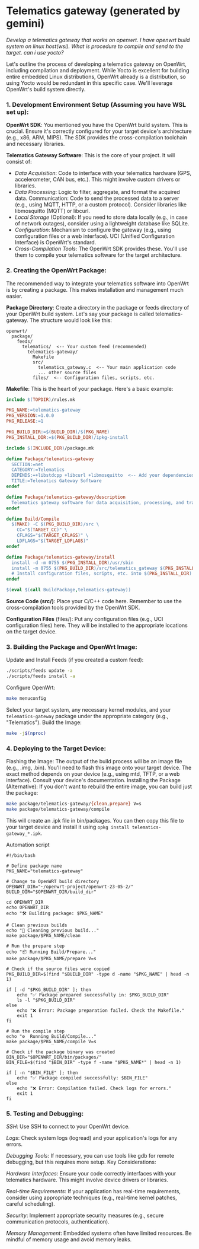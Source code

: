 # Telematics gateway (generated by gemini)
*Develop a telematics gateway that works on openwrt. I have openwrt build system on linux host(wsl). What is procedure to compile and send to the target. can i use yocto?*

Let's outline the process of developing a telematics gateway on OpenWrt, including compilation and deployment. While Yocto is excellent for building entire embedded Linux distributions, OpenWrt already is a distribution, so using Yocto would be redundant in this specific case. We'll leverage OpenWrt's build system directly.

### 1. Development Environment Setup (Assuming you have WSL set up):
**OpenWrt SDK**: You mentioned you have the OpenWrt build system. This is crucial. Ensure it's correctly configured for your target device's architecture (e.g., x86, ARM, MIPS). The SDK provides the cross-compilation toolchain and necessary libraries.

**Telematics Gateway Software**: This is the core of your project. It will consist of:
- *Data Acquisition*: Code to interface with your telematics hardware (GPS, accelerometer, CAN bus, etc.). This might involve custom drivers or libraries.
- *Data Processing*: Logic to filter, aggregate, and format the acquired data.
Communication: Code to send the processed data to a server (e.g., using MQTT, HTTP, or a custom protocol). Consider libraries like libmosquitto (MQTT) or libcurl.
- *Local Storage* (Optional): If you need to store data locally (e.g., in case of network outages), consider using a lightweight database like SQLite.
- *Configuration*: Mechanism to configure the gateway (e.g., using configuration files or a web interface). UCI (Unified Configuration Interface) is OpenWrt's standard.
- *Cross-Compilation Tools*: The OpenWrt SDK provides these. You'll use them to compile your telematics software for the target architecture.

### 2. Creating the OpenWrt Package:
The recommended way to integrate your telematics software into OpenWrt is by creating a package. This makes installation and management much easier.

**Package Directory**: Create a directory in the package or feeds directory of your OpenWrt build system. Let's say your package is called telematics-gateway. The structure would look like this:
```
openwrt/
  package/
    feeds/
      telematics/  <-- Your custom feed (recommended)
        telematics-gateway/
          Makefile
          src/
            telematics_gateway.c  <-- Your main application code
            ... other source files
          files/  <-- Configuration files, scripts, etc.
```
**Makefile**: This is the heart of your package. Here's a basic example:
```Makefile
include $(TOPDIR)/rules.mk

PKG_NAME:=telematics-gateway
PKG_VERSION:=1.0.0
PKG_RELEASE:=1

PKG_BUILD_DIR:=$(BUILD_DIR)/$(PKG_NAME)
PKG_INSTALL_DIR:=$(PKG_BUILD_DIR)/ipkg-install

include $(INCLUDE_DIR)/package.mk

define Package/telematics-gateway
  SECTION:=net
  CATEGORY:=Telematics
  DEPENDS:=+libstdcpp +libcurl +libmosquitto  <-- Add your dependencies
  TITLE:=Telematics Gateway Software
endef

define Package/telematics-gateway/description
  Telematics gateway software for data acquisition, processing, and transmission.
endef

define Build/Compile
  $(MAKE) -C $(PKG_BUILD_DIR)/src \
    CC="$(TARGET_CC)" \
    CFLAGS="$(TARGET_CFLAGS)" \
    LDFLAGS="$(TARGET_LDFLAGS)"
endef

define Package/telematics-gateway/install
  install -d -m 0755 $(PKG_INSTALL_DIR)/usr/sbin
  install -m 0755 $(PKG_BUILD_DIR)/src/telematics_gateway $(PKG_INSTALL_DIR)/usr/sbin/
  # Install configuration files, scripts, etc. into $(PKG_INSTALL_DIR)
endef

$(eval $(call BuildPackage,telematics-gateway))
```

**Source Code (src/)**: Place your C/C++ code here. Remember to use the cross-compilation tools provided by the OpenWrt SDK.

**Configuration Files** (files/): Put any configuration files (e.g., UCI configuration files) here. They will be installed to the appropriate locations on the target device.

### 3. Building the Package and OpenWrt Image:
Update and Install Feeds (if you created a custom feed):
```Bash
./scripts/feeds update -a
./scripts/feeds install -a
```

Configure OpenWrt:
```Bash
make menuconfig
```
Select your target system, any necessary kernel modules, and your `telematics-gateway` package under the appropriate category (e.g., "Telematics").
Build the Image:
```Bash
make -j$(nproc)
```

### 4. Deploying to the Target Device:
Flashing the Image: The output of the build process will be an image file (e.g., .img, .bin). You'll need to flash this image onto your target device. The exact method depends on your device (e.g., using mtd, TFTP, or a web interface). Consult your device's documentation.
Installing the Package (Alternative): If you don't want to rebuild the entire image, you can build just the package:
```Bash
make package/telematics-gateway/{clean,prepare} V=s
make package/telematics-gateway/compile
```
This will create an .ipk file in bin/packages. You can then copy this file to your target device and install it using `opkg install telematics-gateway_*.ipk`.

Automation script
```
#!/bin/bash

# Define package name
PKG_NAME="telematics-gateway"

# Change to OpenWRT build directory
OPENWRT_DIR="~/openwrt-project/openwrt-23-05-2/"
BUILD_DIR="$OPENWRT_DIR/build_dir"

cd OPENWRT_DIR
echo OPENWRT_DIR
echo "🛠 Building package: $PKG_NAME"

# Clean previous builds
echo "🧹 Cleaning previous build..."
make package/$PKG_NAME/clean

# Run the prepare step
echo "📦 Running Build/Prepare..."
make package/$PKG_NAME/prepare V=s

# Check if the source files were copied
PKG_BUILD_DIR=$(find "$BUILD_DIR" -type d -name "$PKG_NAME" | head -n 1)

if [ -d "$PKG_BUILD_DIR" ]; then
    echo "✅ Package prepared successfully in: $PKG_BUILD_DIR"
    ls -l "$PKG_BUILD_DIR"
else
    echo "❌ Error: Package preparation failed. Check the Makefile."
    exit 1
fi

# Run the compile step
echo "⚙️  Running Build/Compile..."
make package/$PKG_NAME/compile V=s

# Check if the package binary was created
BIN_DIR="$OPENWRT_DIR/bin/packages/"
BIN_FILE=$(find "$BIN_DIR" -type f -name "$PKG_NAME*" | head -n 1)

if [ -n "$BIN_FILE" ]; then
    echo "✅ Package compiled successfully: $BIN_FILE"
else
    echo "❌ Error: Compilation failed. Check logs for errors."
    exit 1
fi

```

### 5. Testing and Debugging:

*SSH*: Use SSH to connect to your OpenWrt device.

*Logs*: Check system logs (logread) and your application's logs for any errors.

*Debugging Tools*: If necessary, you can use tools like gdb for remote debugging, but this requires more setup.
Key Considerations:

*Hardware Interfaces*: Ensure your code correctly interfaces with your telematics hardware. This might involve device drivers or libraries.

*Real-time Requirements*: If your application has real-time requirements, consider using appropriate techniques (e.g., real-time kernel patches, careful scheduling).

*Security*: Implement appropriate security measures (e.g., secure communication protocols, authentication).

*Memory Management*: Embedded systems often have limited resources. Be mindful of memory usage and avoid memory leaks.

